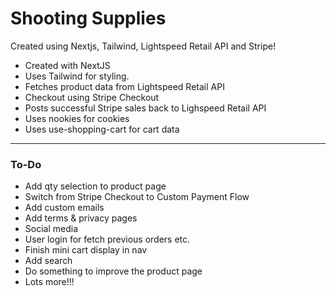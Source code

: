 # Shooting Supplies

Created using Nextjs, Tailwind, Lightspeed Retail API and Stripe!

- Created with NextJS
- Uses Tailwind for styling.
- Fetches product data from Lightspeed Retail API
- Checkout using Stripe Checkout
- Posts successful Stripe sales back to Lighspeed Retail API
- Uses nookies for cookies
- Uses use-shopping-cart for cart data


---

### To-Do

- Add qty selection to product page
- Switch from Stripe Checkout to Custom Payment Flow
- Add custom emails
- Add terms & privacy pages
- Social media
- User login for fetch previous orders etc.
- Finish mini cart display in nav
- Add search
- Do something to improve the product page
- Lots more!!!